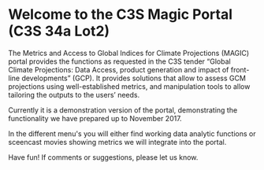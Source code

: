 # Welcome to the C3S Magic Portal (C3S 34a Lot2)

The Metrics and Access to Global Indices for Climate Projections (MAGIC) portal provides the functions as requested in the C3S tender “Global Climate Projections: Data Access, product generation and impact of front-line developments” (GCP). It provides solutions that allow to assess GCM projections using well-established metrics, and manipulation tools to allow tailoring the outputs to the users’ needs. 

Currently it is a demonstration version of the portal, demonstrating the functionality we have prepared up to November 2017. 

In the different menu's you will either find working data analytic functions or sceencast movies showing metrics we will integrate into the portal.

Have fun! If comments or suggestions, please let us know.
